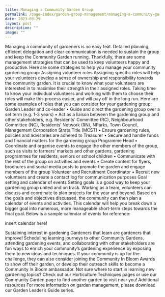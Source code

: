 ```yaml
---
title: Managing a Community Garden Group
permalink: /page-index/garden-group-management/managing-a-community-garden-group/
date: 2023-09-29
layout: post
description: ""
image: ""
---
```

Managing a community of gardeners is no easy feat. Detailed planning, efficient delegation and clear communication is needed to sustain the group and keep the Community Garden running. Thankfully, there are some management strategies that can be used to keep volunteers happy and productive. 
Here are some strategies to help you manage your community gardening group:
Assigning volunteer roles 
Assigning specific roles will help your volunteers develop a sense of ownership and responsibility towards the community garden. It is crucial to know what your volunteers are interested in to maximise their strength in their assigned roles. Taking time to know your individual volunteers and working with them to choose their roles will make this process easier, and will pay off in the long run. 
Here are some examples of roles that you can consider for your gardening group:
Garden Leader and co-leader
•	Guide and direct the gardening group over a set term (e.g. 1-3 years)
•	Act as a liaison between the gardening group and other stakeholders, e.g. Residents’ Committee (RC), Neighbourhood Committee (NC), Residents’ Network (RN), NParks, Town Council, Management Corporation Strata Title (MCST)
•	Ensure gardening rules, policies and advisories are adhered to
Treasurer
•	Secure and handle funds and financial matters for the gardening group
Programme Head
•	Coordinate and organise events to engage the other members of the group, such as visits to farmers’ markets and other gardens, gardening programmes for residents, seniors or school children
•	Communicate with the rest of the group on activities and events
•	Create content for flyers, brochures and social media posts to promote the garden and engage members of the group
Volunteer and Recruitment Coordinator
•	Recruit new volunteers and create a contact log for communication purposes
Goal setting and calendar of events
Setting goals is a good way to keep your gardening group united and on track. Working as a team, volunteers can discuss and coordinate to plan projects for the year and beyond. 
Based on the goals and objectives discussed, the community can then plan a calendar of events and activities. This calendar will help you break down a bigger goal into numerous, more manageable short-term steps towards the final goal. Below is a sample calendar of events for reference:
 
insert calendar here!

Sustaining interest in gardening
Gardeners that learn are gardeners that improve! Scheduling learning journeys to other Community Gardens, attending gardening events, and collaborating with other stakeholders are fun ways to enrich your community’s gardening experience by exposing them to new ideas and techniques. If your community is up for the challenge, they can also consider joining the Community In Bloom Awards to show off their garden, or develop their outreach skills to become a Community In Bloom ambassador. 
Not sure where to start in learning new gardening topics? Check out our Horticulture Techniques pages or use our Community Garden page to find another garden to visit near you!
Additional resources
For more information on garden management, please download our Garden Leader’s Guide series. 
